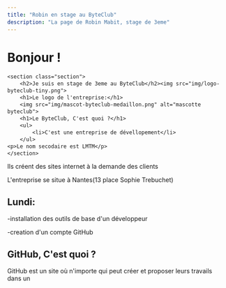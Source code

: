 ```yaml
---
title: "Robin en stage au ByteClub"
description: "La page de Robin Mabit, stage de 3eme"
---
```


<h1>Bonjour !</h1>

<div class="wrap cf">

	<section class="section">
		<h2>Je suis en stage de 3eme au ByteClub</h2><img src="img/logo-byteclub-tiny.png">
		<h1>Le logo de l'entreprise:</h1>
		<img src="img/mascot-byteclub-medaillon.png" alt="mascotte byteclub">
		<h1>Le ByteClub, C'est quoi ?</h1>
		<ul>
			<li>C'est une entreprise de dévellopement</li>
		</ul>
	<p>Le nom secodaire est LMTM</p>
	</section>

</div>

<p>Ils créent des sites internet à la demande des clients</p>
<p>L'entreprise se situe à Nantes(13 place Sophie Trebuchet)</p>

<h2>Lundi:</h2>
<p>-installation des outils de base d'un développeur</p>
<p>-creation d'un compte GitHub</p>


<h2>GitHub, C'est quoi ?</h2>
<p>GitHub est un site où n'importe qui peut créer et proposer leurs travails dans un </p>